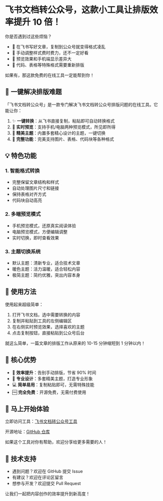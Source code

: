 # 飞书文档转公众号，这款小工具让排版效率提升 10 倍！

你是否遇到过这些烦恼？

- 📝 在飞书写好文章，复制到公众号就变得格式凌乱
- 🎨 手动调整样式费时费力，还不一定好看
- 📱 预览效果和手机端显示差异大
- 🔧 代码、表格等特殊格式需要重新排版

如果有，那这款免费的在线工具一定能帮到你！

## 🚀 一键解决排版难题

「飞书文档转公众号」是一款专门解决飞书文档转公众号排版问题的在线工具。它能让你：

1. ✨ **一键转换**：从飞书直接复制，粘贴即可自动转换格式
2. 📱 **实时预览**：支持手机/电脑两种预览模式，所见即所得
3. 🎨 **精美主题**：内置多套精心设计的主题，一键切换
4. 💪 **完整功能**：完美支持图片、表格、代码块等各种格式

## 💡 特色功能

### 1. 智能格式转换
- 完整保留文章结构和样式
- 自动处理图片尺寸和链接
- 保持表格对齐方式
- 代码块自动高亮

### 2. 多端预览模式
- 手机预览模式，还原真实阅读体验
- 电脑预览模式，方便编辑调整
- 实时切换，即时查看效果

### 3. 主题切换系统
- 默认主题：清新专业，适合技术文章
- 暖色主题：活力温暖，适合轻松内容
- 极简主题：简约优雅，突出内容本身

## 📝 使用方法

使用起来超级简单：

1. 打开飞书文档，选中需要转换的内容
2. 复制并粘贴到工具的左侧编辑区
3. 在右侧实时预览效果，选择喜欢的主题
4. 点击复制按钮，直接粘贴到公众号后台

就这么简单，一篇文章的排版工作从原来的 10-15 分钟缩短到 1 分钟以内！

## 🌟 核心优势

- 🚀 **效率提升**：告别手动排版，节省 90% 时间
- 🎯 **专业设计**：多套精美主题，打造专业形象
- 💻 **简单易用**：复制粘贴即可，无需特殊技能
- 🆓 **完全免费**：开源免费，无需付费使用

## 🎁 马上开始体验

立即访问工具：[飞书文档转公众号工具](https://your-domain.com)

开源地址：[GitHub 仓库](https://github.com/your-username/your-repo)

如果这个工具对你有帮助，欢迎分享给更多需要的人！

## 🤝 技术支持

- 遇到问题？欢迎在 GitHub 提交 Issue
- 有建议？欢迎在评论区留言
- 想参与开发？欢迎提交 Pull Request

让我们一起把内容创作的效率提升到新高度！ 